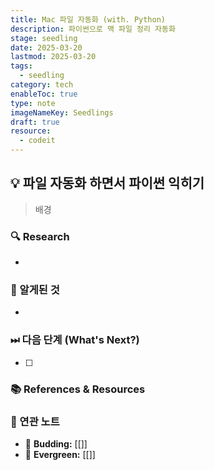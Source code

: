 ```yaml
---
title: Mac 파일 자동화 (with. Python)
description: 파이썬으로 맥 파일 정리 자동화
stage: seedling
date: 2025-03-20
lastmod: 2025-03-20
tags:
  - seedling
category: tech
enableToc: true
type: note
imageNameKey: Seedlings
draft: true
resource:
  - codeit
---
```




## 💡 파일 자동화 하면서 파이썬 익히기

> 배경

### 🔍 Research

-

### 🚩 알게된 것

-

### ⏭ 다음 단계 (What's Next?)

- [ ]

### 📚 References & Resources

### 📝 연관 노트

- 🌿 **Budding:** [[]]
- 🌳 **Evergreen:** [[]]
